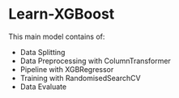 # Learn-XGBoost
This main model contains of:
- Data Splitting
- Data Preprocessing with ColumnTransformer
- Pipeline with XGBRegressor
- Training with RandomisedSearchCV
- Data Evaluate

